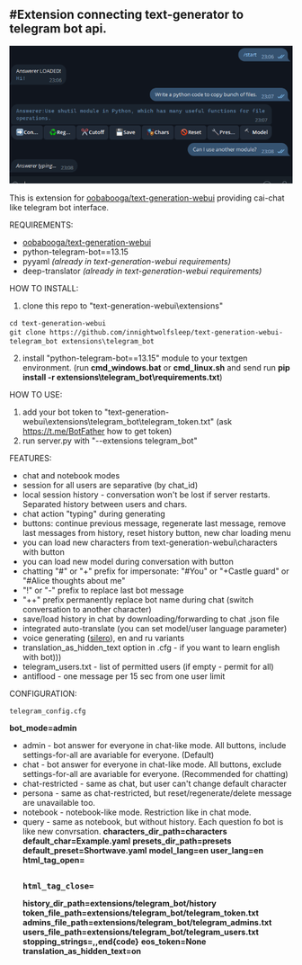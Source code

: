 #Extension connecting text-generator to telegram bot api.
-
![Image1](https://github.com/innightwolfsleep/storage/raw/main/textgen_telegram.PNG)

This is extension for [oobabooga/text-generation-webui](https://github.com/oobabooga/text-generation-webui) providing cai-chat like telegram bot interface.

REQUIREMENTS:
- [oobabooga/text-generation-webui](https://github.com/oobabooga/text-generation-webui)
- python-telegram-bot==13.15
- pyyaml _(already in text-generation-webui requirements)_
- deep-translator _(already in text-generation-webui requirements)_

HOW TO INSTALL:
1) clone this repo to "text-generation-webui\extensions"
```
cd text-generation-webui
git clone https://github.com/innightwolfsleep/text-generation-webui-telegram_bot extensions\telegram_bot
```
2) install "python-telegram-bot==13.15" module to your textgen environment. (run **cmd_windows.bat** or **cmd_linux.sh** and send run **pip install -r extensions\telegram_bot\requirements.txt**)

HOW TO USE:
1) add your bot token to "text-generation-webui\extensions\telegram_bot\telegram_token.txt" (ask https://t.me/BotFather how to get token)
2) run server.py with "--extensions telegram_bot"

FEATURES:
- chat and notebook modes
- session for all users are separative (by chat_id)
- local session history - conversation won't be lost if server restarts. Separated history between users and chars.
- chat action "typing" during generating
- buttons: continue previous message, regenerate last message, remove last messages from history, reset history button, new char loading menu
- you can load new characters from text-generation-webui\characters with button
- you can load new model during conversation with button
- chatting "#" or "+" prefix for impersonate: "#You" or "+Castle guard" or "#Alice thoughts about me"
- "!" or "-" prefix to replace last bot message
- "++" prefix permanently replace bot name during chat (switch conversation to another character)
- save/load history in chat by downloading/forwarding to chat .json file
- integrated auto-translate (you can set model/user language parameter) 
- voice generating ([silero](https://github.com/snakers4/silero-models)), en and ru variants
- translation_as_hidden_text option in .cfg - if you want to learn english with bot)))
- telegram_users.txt - list of permitted users (if empty - permit for all)
- antiflood - one message per 15 sec from one user limit



CONFIGURATION:
  ```
telegram_config.cfg
  ```
  **bot_mode=admin**  
  - admin - bot answer for everyone in chat-like mode. All buttons, include settings-for-all are avariable for everyone. (Default)
  - chat - bot answer for everyone in chat-like mode. All buttons, exclude settings-for-all are avariable for everyone. (Recommended for chatting)
  - chat-restricted - same as chat, but user can't change default character
  - persona - same as chat-restricted, but reset/regenerate/delete message are unavailable too. 
  - notebook - notebook-like mode. Restriction like in chat mode.
  - query - same as notebook, but without history. Each question fo bot is like new convrsation.
  **characters_dir_path=characters**
  **default_char=Example.yaml**
  **presets_dir_path=presets**
  **default_preset=Shortwave.yaml**
  **model_lang=en**
  **user_lang=en**
  **html_tag_open=<pre>**
  **html_tag_close=</pre>**
  **history_dir_path=extensions/telegram_bot/history**
  **token_file_path=extensions/telegram_bot/telegram_token.txt**
  **admins_file_path=extensions/telegram_bot/telegram_admins.txt**
  **users_file_path=extensions/telegram_bot/telegram_users.txt**
  **stopping_strings=<END>,<START>,end{code}**
  **eos_token=None**
  **translation_as_hidden_text=on**
